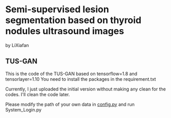 # Semi-supervised lesion segmentation based on thyroid nodules ultrasound images
by LiXiafan

## TUS-GAN
This is the code of the TUS-GAN based on tensorflow=1.8 and tensorlayer=1.10
You need to install the packages in the requirement.txt

Currently, I just uploaded the initial version without making any clean for the codes. I'll clean the code later.

Please modify the path of your own data in [config.py](config.py) and run System_Login.py